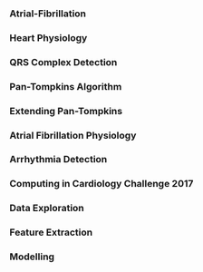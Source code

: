 ### Atrial-Fibrillation
### Heart Physiology
### QRS Complex Detection
### Pan-Tompkins Algorithm
### Extending Pan-Tompkins
### Atrial Fibrillation Physiology
### Arrhythmia Detection
### Computing in Cardiology Challenge 2017
### Data Exploration
### Feature Extraction
### Modelling

